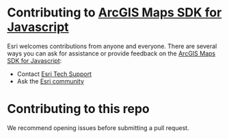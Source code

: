 # Contributing to [ArcGIS Maps SDK for Javascript](http://js.arcgis.com)

Esri welcomes contributions from anyone and everyone. There are several ways you can ask for assistance or provide feedback on the [ArcGIS Maps SDK for Javascript](http://js.arcgis.com):

* Contact [Esri Tech Support](https://support.esri.com/en-us/contact)
* Ask the [Esri community](https://community.esri.com/t5/arcgis-javascript-maps-sdk-questions/bd-p/arcgis-api-for-javascript-questions)

# Contributing to this repo

We recommend opening issues before submitting a pull request.
